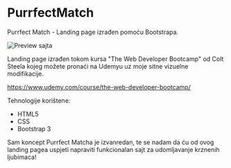 # PurrfectMatch
Purrfect Match - Landing page izrađen pomoću Bootstrapa.

![Preview sajta](https://i.imgur.com/jtW8Nqc.jpg)

Landing page izrađen tokom kursa "The Web Developer Bootcamp" od Colt Steela kojeg možete pronaći na Udemyu uz moje sitne vizuelne modifikacije.

https://www.udemy.com/course/the-web-developer-bootcamp/

Tehnologije korištene:
- HTML5
- CSS
- Bootstrap 3

Sam koncept Purrfect Matcha je izvanredan, te se nadam da ću od ovog landing pagea uspjeti napraviti funkcionalan sajt za udomljavanje krznenih ljubimaca!
